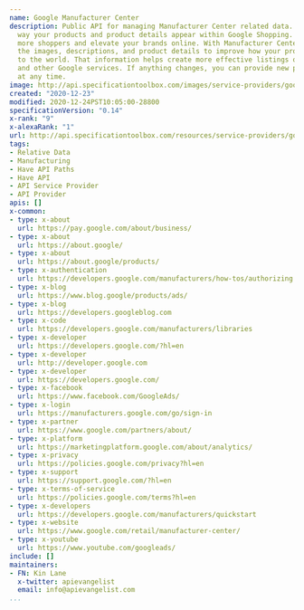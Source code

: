 ```yaml
---
name: Google Manufacturer Center
description: Public API for managing Manufacturer Center related data. Impact the
  way your products and product details appear within Google Shopping. You???ll attract
  more shoppers and elevate your brands online. With Manufacturer Center, you provide
  the images, descriptions, and product details to improve how your products appear
  to the world. That information helps create more effective listings on Google Shopping
  and other Google services. If anything changes, you can provide new product data
  at any time.
image: http://api.specificationtoolbox.com/images/service-providers/google-manufacturer-center.jpg
created: "2020-12-23"
modified: 2020-12-24PST10:05:00-28800
specificationVersion: "0.14"
x-rank: "9"
x-alexaRank: "1"
url: http://api.specificationtoolbox.com/resources/service-providers/google-manufacturer-center/
tags:
- Relative Data
- Manufacturing
- Have API Paths
- Have API
- API Service Provider
- API Provider
apis: []
x-common:
- type: x-about
  url: https://pay.google.com/about/business/
- type: x-about
  url: https://about.google/
- type: x-about
  url: https://about.google/products/
- type: x-authentication
  url: https://developers.google.com/manufacturers/how-tos/authorizing
- type: x-blog
  url: https://www.blog.google/products/ads/
- type: x-blog
  url: https://developers.googleblog.com
- type: x-code
  url: https://developers.google.com/manufacturers/libraries
- type: x-developer
  url: https://developers.google.com/?hl=en
- type: x-developer
  url: http://developer.google.com
- type: x-developer
  url: https://developers.google.com/
- type: x-facebook
  url: https://www.facebook.com/GoogleAds/
- type: x-login
  url: https://manufacturers.google.com/go/sign-in
- type: x-partner
  url: https://www.google.com/partners/about/
- type: x-platform
  url: https://marketingplatform.google.com/about/analytics/
- type: x-privacy
  url: https://policies.google.com/privacy?hl=en
- type: x-support
  url: https://support.google.com/?hl=en
- type: x-terms-of-service
  url: https://policies.google.com/terms?hl=en
- type: x-developers
  url: https://developers.google.com/manufacturers/quickstart
- type: x-website
  url: https://www.google.com/retail/manufacturer-center/
- type: x-youtube
  url: https://www.youtube.com/googleads/
include: []
maintainers:
- FN: Kin Lane
  x-twitter: apievangelist
  email: info@apievangelist.com
...
```

